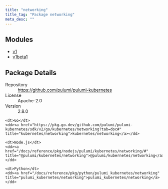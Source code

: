 ```yaml
---
title: "networking"
title_tag: "Package networking"
meta_desc: ""
---
```


<!-- WARNING: this file was generated by Pulumi Docs Generator. -->
<!-- Do not edit by hand unless you're certain you know what you are doing! -->



<h2 id="modules">Modules</h2>
<ul class="api">
    <li><a href="v1/" title="v1"><span class="symbol module"></span>v1</a></li>
    <li><a href="v1beta1/" title="v1beta1"><span class="symbol module"></span>v1beta1</a></li>
</ul>

<h2 id="package-details">Package Details</h2>
<dl class="package-details">
	<dt>Repository</dt>
	<dd><a href="https://github.com/pulumi/pulumi-kubernetes">https://github.com/pulumi/pulumi-kubernetes</a></dd>
	<dt>License</dt>
	<dd>Apache-2.0</dd>
	<dt>Version</dt>
	<dd>2.8.0</dd>
</dl>



<dl class="tabular">

    <dt>Go</dt>
    <dd><a href="https://pkg.go.dev/github.com/pulumi/pulumi-kubernetes/sdk/v2/go/kubernetes/networking?tab=doc#" title="kubernetes/networking">kubernetes/networking</a></dd>

    <dt>Node.js</dt>
    <dd><a href="/docs/reference/pkg/nodejs/pulumi/kubernetes/networking/#" title="@pulumi/kubernetes/networking">@pulumi/kubernetes/networking</a></dd>

    <dt>Python</dt>
    <dd><a href="/docs/reference/pkg/python/pulumi_kubernetes/networking" title="pulumi_kubernetes/networking">pulumi_kubernetes/networking</a></dd>

</dl>

